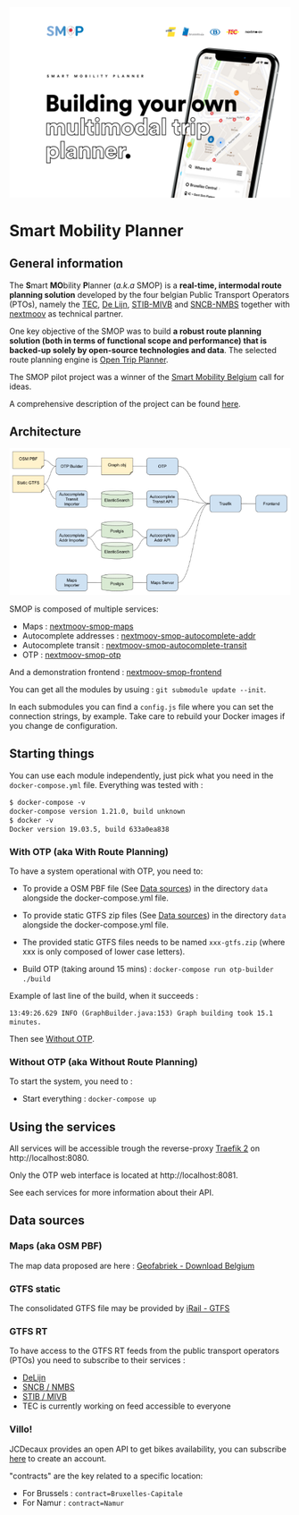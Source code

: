 ![SMOP header](./doc/smb-pto-repo-opensource-header.png)

# Smart Mobility Planner

## General information

The **S**mart **MO**bility **P**lanner (*a.k.a* SMOP) is a **real-time, intermodal route planning solution** developed by the four belgian Public Transport Operators (PTOs), namely the [TEC](https://www.infotec.be/), [De Lijn](https://www.delijn.be/en/), [STIB-MIVB](https://www.stib-mivb.be/index.htm?l=en) and [SNCB-NMBS](https://www.belgiantrain.be/fr) together with [nextmoov](https://github.com/nextmoov/nextmoov) as technical partner.

One key objective of the SMOP was to build **a robust route planning solution (both in terms of functional scope and performance) that is backed-up solely by open-source technologies and data**. The selected route planning engine is [Open Trip Planner](https://www.opentripplanner.org/).

The SMOP pilot project was a winner of the [Smart Mobility Belgium](https://www.smartmobility-belgium.be/) call for ideas.

A comprehensive description of the project can be found [here](https://drive.google.com/file/d/1icQhfvu54ST9hkw7Xl02xk1zy3xnKsAZ/view?usp=sharing).

## Architecture

![Software Architecture](./doc/SoftwareArchitecture.png)

SMOP is composed of multiple services:

* Maps : [nextmoov-smop-maps](https://github.com/nextmoov/nextmoov-smop-maps)
* Autocomplete addresses : [nextmoov-smop-autocomplete-addr](https://github.com/nextmoov/nextmoov-smop-autocomplete-addr)
* Autocomplete transit : [nextmoov-smop-autocomplete-transit](https://github.com/nextmoov/nextmoov-smop-autocomplete-transit)
* OTP : [nextmoov-smop-otp](https://github.com/nextmoov/nextmoov-smop-otp)

And a demonstration frontend : [nextmoov-smop-frontend](https://github.com/nextmoov/nextmoov-smop-frontend)

You can get all the modules by usuing : `git submodule update --init`.

In each submodules you can find a `config.js` file where you can set the connection strings, by example. Take care to rebuild your Docker images if you change de configuration.

## Starting things

You can use each module independently, just pick what you need in the `docker-compose.yml` file. Everything was tested with :

```
$ docker-compose -v
docker-compose version 1.21.0, build unknown
$ docker -v
Docker version 19.03.5, build 633a0ea838
```

### With OTP (aka With Route Planning)

To have a system operational with OTP, you need to:

* To provide a OSM PBF file (See [Data sources](#data-sources)) in the directory `data` alongside the docker-compose.yml file.

* To provide static GTFS zip files (See [Data sources](#data-sources)) in the directory `data` alongside the docker-compose.yml file.

* The provided static GTFS files needs to be named `xxx-gtfs.zip` (where xxx is only composed of lower case letters).

* Build OTP (taking around 15 mins) : `docker-compose run otp-builder ./build`

Example of last line of the build, when it succeeds :
```
13:49:26.629 INFO (GraphBuilder.java:153) Graph building took 15.1 minutes.
```

Then see [Without OTP](#without-otp-aka-without-route-planning).

### Without OTP (aka Without Route Planning)

To start the system, you need to : 

* Start everything : `docker-compose up`

## Using the services

All services will be accessible trough the reverse-proxy [Traefik 2](https://traefik.io/) on http://localhost:8080.

Only the OTP web interface is located at http://localhost:8081. 

See each services for more information about their API.

## Data sources

### Maps (aka OSM PBF)

The map data proposed are here : [Geofabriek - Download Belgium](http://download.geofabrik.de/europe/belgium.html)

### GTFS static

The consolidated GTFS file may be provided by [iRail - GTFS](https://gtfs.irail.be/)

### GTFS RT

To have access to the GTFS RT feeds from the public transport operators (PTOs) you need to subscribe to their services :

* [DeLijn](https://data.delijn.be/docs/services/)
* [SNCB / NMBS](https://www.belgiantrain.be/en/3rd-party-services/mobility-service-providers/public-data)
* [STIB / MIVB](https://opendata.stib-mivb.be/)
* TEC is currently working on feed accessible to everyone

### Villo!

JCDecaux provides an open API to get bikes availability, you can subscribe [here](https://developer.jcdecaux.com/#/opendata/vls?page=getstarted) to create an account.

"contracts" are the key related to a specific location:

* For Brussels : `contract=Bruxelles-Capitale`
* For Namur : `contract=Namur`
